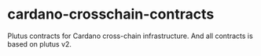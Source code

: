 # cardano-crosschain-contracts
Plutus contracts for Cardano cross-chain infrastructure. And all contracts is based on plutus v2.


